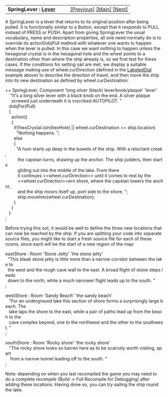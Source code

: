 <table width="100%" data-border="0" data-cellspacing="0"
data-cellpadding="3" data-bgcolor="#C0C0C0">
<colgroup>
<col style="width: 50%" />
<col style="width: 50%" />
</colgroup>
<tbody>
<tr>
<td style="text-align: left;"><strong>SpringLever : <a
href="lever.htm">Lever</a><br />
</strong></td>
<td style="text-align: right;"><a href="labeleddial.htm">[Previous]</a>
<a href="generalintroduction.htm">[Main]</a> <a
href="settable.htm">[Next]</a></td>
</tr>
</tbody>
</table>

  
A SpringLever is a lever that returns to its original position after
being pulled. It is functionally similar to a Button, except that it
responds to PULL instead of PRESS or PUSH. Apart from giving SpringLever
the usual vocabulary, name and description properties, all one need
normally do is to override its actionDobjPull method with whatever one
wants to happen when the lever is pulled. In this case we want nothing
to happen unless the hexagonal crystal is in the hexagonal hole and the
wheel points to a destination other than where the ship already is, so
we first test for these cases. If the conditions for setting sail are
met, we display a suitable message making use of wheel.curDirection
(defined in the [LabeledDial](labeleddial.htm) example above) to
describe the direction of travel, and then move the ship into its new
destination as defined by wheel.curDestination:  
  
  
++ SpringLever, Component 'long silver (black) lever/knob/plaque' 'lever'  
    "It's a long silver lever with a black knob on the end. A silver plaque  
     screwed just underneath it is inscribed AUTOPILOT. "  
   dobjFor(Pull)  
   {  
     action()  
     {  
       if(!hexCrystal.isIn(hexHole) \|\| wheel.curDestination == ship.location)  
         "Nothing happens. ";  
       else  
       {  
         "A hum starts up deep in the bowels of the ship. With a reluctant creak,   
          the capstan turns, drawing up the anchor. The ship judders, then starts  
          gliding out into the middle of the lake. From there  
          it continues \<\<wheel.curDirection\>\> until it comes to rest by the  
          \<\<wheel.curDirection\>\>ern shore, where the capstan lowers the anchor,   
          and the ship moors itself up, port side to the shore. ";  
          ship.moveInto(wheel.curDestination);  
       }  
     }  
   }  
;  
  
Before trying this out, it would be well to define the three new
locations that can now be reached by the ship. If you are splitting your
code into separate source files, you might like to start a fresh source
file for each of these rooms, since each will be the start of a new
region of the map:  
  
eastShore : Room 'Stone Jetty' 'the stone jetty'  
  "This bleak stone jetty is little more than a narrow corridor between the lake to  
  the west and the rough cave wall to the east. A broad flight of stone steps leads  
  down to the north, while a much narrower flight leads up to the south. "  
;  
  
westShore : Room 'Sandy Beach' 'the sandy beach'  
   "For an underground lake this section of shore forms a surprisingly large beach. The  
   lake laps the shore to the east, while a pair of paths lead up from the beach to the  
   cave complex beyond, one to the northwest and the other to the southwest. "  
;  
  
southShore : Room 'Rocky shore' 'the rocky shore'  
   "The rocky shore looks so barren here as to be scarcely worth visiting, apart  
    from a narrow tunnel leading off to the south. "  
;  
  
Note: depending on when you last recompiled the game you may need to do
a complete recompile (Build -\> Full Recompile for Debugging) after
adding these locations. Having done so, you can try sailing the ship
round the lake.  
  
  
  
  
  
